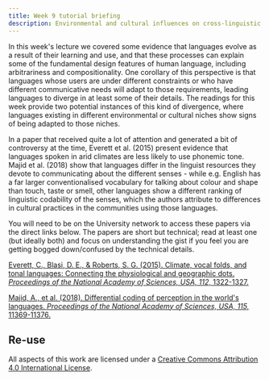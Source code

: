 ```yaml
---
title: Week 9 tutorial briefing
description: Environmental and cultural influences on cross-linguistic variation
---
```


In this week's lecture we covered some evidence that languages evolve as a result of their learning and use, and that these processes can explain some of the fundamental design features of human language, including arbitrariness and compositionality. One corollary of this perspective is that languages whose users are under different constraints or who have different communicative needs will adapt to those requirements, leading languages to diverge in at least some of their details. The readings for this week provide two potential instances of this kind of divergence, where languages existing in different environmental or cultural niches show signs of being adapted to those niches. 

In a paper that received quite a lot of attention and generated a bit of controversy at the time, Everett et al. (2015) present evidence that languages spoken in arid climates are less likely to use phonemic tone. Majid et al. (2018) show that languages differ in the linguist resources they devote to communicating about the different senses - while e.g. English has a far larger conventionalised vocabulary for talking about colour and shape than touch, taste or smell, other languages show a different ranking of linguistic codability of the senses, which the authors attribute to differences in cultural practices in the communities using those languages.

You will need to be on the University network to access these papers via the direct links below. The papers are short but technical; read at least one (but ideally both) and focus on understanding the gist if you feel you are getting bogged down/confused by the technical details.

[Everett, C., Blasi, D. E., & Roberts, S. G. (2015). Climate, vocal folds, and tonal languages: Connecting the physiological and geographic dots. <i>Proceedings of the National Academy of Sciences, USA, 112,</i> 1322-1327.](https://doi.org/10.1073/pnas.1417413112)

[Majid, A., et al. (2018). Differential coding of perception in the world's languages. <i>Proceedings of the National Academy of Sciences, USA, 115,</i> 11369-11376.](https://doi.org/10.1073/pnas.1720419115)


## Re-use

All aspects of this work are licensed under a [Creative Commons Attribution 4.0 International License](http://creativecommons.org/licenses/by/4.0/).
